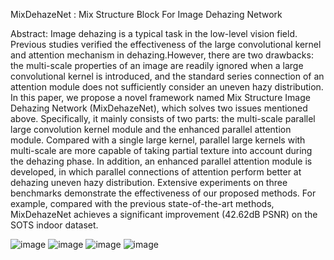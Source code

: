 MixDehazeNet : Mix Structure Block For Image Dehazing Network

Abstract: Image dehazing is a typical task in the low-level vision field. Previous studies verified the effectiveness of the large convolutional kernel
and attention mechanism in dehazing.However, there are two drawbacks: the multi-scale properties of an image are readily ignored when a large convolutional 
kernel is introduced, and the standard series connection of an attention module does not sufficiently consider an uneven hazy distribution. In this paper, 
we propose a novel framework named Mix Structure Image Dehazing Network (MixDehazeNet), which solves two issues mentioned above. Specifically, it mainly 
consists of two parts: the multi-scale parallel large convolution kernel module and the enhanced parallel attention module. Compared with a single large
kernel, parallel large kernels with multi-scale are more capable of taking partial texture into account during the dehazing phase. In addition, an enhanced
parallel attention module is developed, in which parallel connections of attention perform better at dehazing uneven hazy distribution. Extensive experiments 
on three benchmarks demonstrate the effectiveness of our proposed methods. For example, compared with the previous state-of-the-art methods, MixDehazeNet 
achieves a significant improvement (42.62dB PSNR) on the SOTS indoor dataset.

![image](https://github.com/AmeryXiong/MixDehazeNet/assets/102467128/6e0e3c9a-b137-4e14-b8fa-e3881f7fc20d)
![image](https://github.com/AmeryXiong/MixDehazeNet/assets/102467128/221707a7-db3b-4401-a8ed-8917f90b8561)
![image](https://github.com/AmeryXiong/MixDehazeNet/assets/102467128/c3e6073e-a78b-49bd-a6bd-875274925002)
![image](https://github.com/AmeryXiong/MixDehazeNet/assets/102467128/2b9b1124-fe63-436e-b67e-24960e99e14f)

